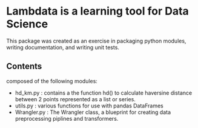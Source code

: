 # Lambdata is a learning tool for Data Science

This package was created as an exercise in packaging python modules, writing documentation, and writing unit tests. 

## Contents

composed of the following modules:

 - hd_km.py : contains a the function hd() to calculate haversine distance between 2 points represented as a list or series. 
 - utils.py : various functions for use with pandas DataFrames
 - Wrangler.py : The Wrangler class, a blueprint for creating data preprocessing piplines and transformers.

 

